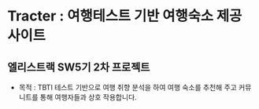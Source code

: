 # Tracter : 여행테스트 기반 여행숙소 제공 사이트

## 엘리스트랙 SW5기 2차 프로젝트

- 목적 : TBTI 테스트 기반으로 여행 취향 분석을 하여 여행 숙소를 추천해 주고 커뮤니트를 통해 여행자들과 상호 작용합니다.

